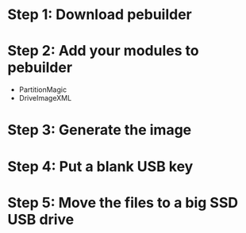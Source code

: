 # Step 1: Download pebuilder


# Step 2: Add your modules to pebuilder


* PartitionMagic
* DriveImageXML

# Step 3: Generate the image


# Step 4: Put a blank USB key


# Step 5: Move the files to a big SSD USB drive
